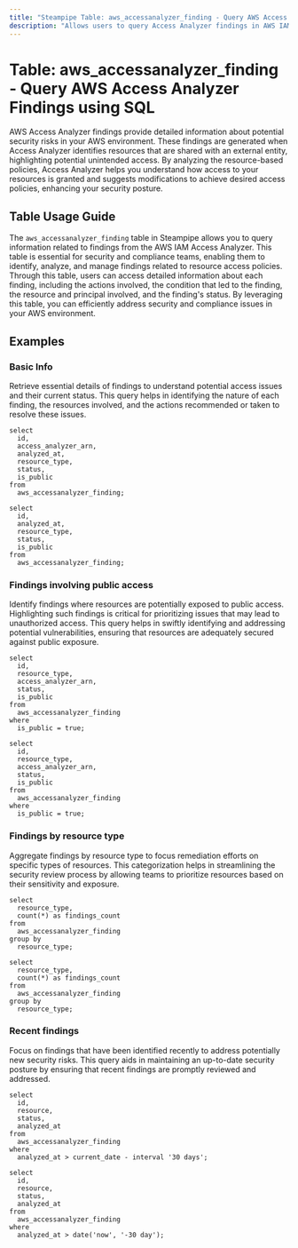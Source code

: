 ```yaml
---
title: "Steampipe Table: aws_accessanalyzer_finding - Query AWS Access Analyzer Findings using SQL"
description: "Allows users to query Access Analyzer findings in AWS IAM to retrieve detailed information about potential security risks."
---
```


# Table: aws_accessanalyzer_finding - Query AWS Access Analyzer Findings using SQL

AWS Access Analyzer findings provide detailed information about potential security risks in your AWS environment. These findings are generated when Access Analyzer identifies resources that are shared with an external entity, highlighting potential unintended access. By analyzing the resource-based policies, Access Analyzer helps you understand how access to your resources is granted and suggests modifications to achieve desired access policies, enhancing your security posture.

## Table Usage Guide

The `aws_accessanalyzer_finding` table in Steampipe allows you to query information related to findings from the AWS IAM Access Analyzer. This table is essential for security and compliance teams, enabling them to identify, analyze, and manage findings related to resource access policies. Through this table, users can access detailed information about each finding, including the actions involved, the condition that led to the finding, the resource and principal involved, and the finding's status. By leveraging this table, you can efficiently address security and compliance issues in your AWS environment.

## Examples

### Basic Info

Retrieve essential details of findings to understand potential access issues and their current status. This query helps in identifying the nature of each finding, the resources involved, and the actions recommended or taken to resolve these issues.

```sql+postgres
select
  id,
  access_analyzer_arn,
  analyzed_at,
  resource_type,
  status,
  is_public
from
  aws_accessanalyzer_finding;
```

```sql+sqlite
select
  id,
  analyzed_at,
  resource_type,
  status,
  is_public
from
  aws_accessanalyzer_finding;
```

### Findings involving public access

Identify findings where resources are potentially exposed to public access. Highlighting such findings is critical for prioritizing issues that may lead to unauthorized access. This query helps in swiftly identifying and addressing potential vulnerabilities, ensuring that resources are adequately secured against public exposure.

```sql+postgres
select
  id,
  resource_type,
  access_analyzer_arn,
  status,
  is_public
from
  aws_accessanalyzer_finding
where
  is_public = true;
```

```sql+sqlite
select
  id,
  resource_type,
  access_analyzer_arn,
  status,
  is_public
from
  aws_accessanalyzer_finding
where
  is_public = true;
```

### Findings by resource type

Aggregate findings by resource type to focus remediation efforts on specific types of resources. This categorization helps in streamlining the security review process by allowing teams to prioritize resources based on their sensitivity and exposure.

```sql+postgres
select
  resource_type,
  count(*) as findings_count
from
  aws_accessanalyzer_finding
group by
  resource_type;
```
  
```sql+sqlite
select
  resource_type,
  count(*) as findings_count
from
  aws_accessanalyzer_finding
group by
  resource_type;
```

### Recent findings

Focus on findings that have been identified recently to address potentially new security risks. This query aids in maintaining an up-to-date security posture by ensuring that recent findings are promptly reviewed and addressed.

```sql+postgres
select
  id,
  resource,
  status,
  analyzed_at
from
  aws_accessanalyzer_finding
where
  analyzed_at > current_date - interval '30 days';
```

```sql+sqlite
select
  id,
  resource,
  status,
  analyzed_at
from
  aws_accessanalyzer_finding
where
  analyzed_at > date('now', '-30 day');
```

